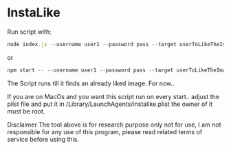 # InstaLike


Run script with: 
```javascript
node index.js --username user1 --password pass --target userToLikeTheImagesOf --speed 40
```
or 
```javascript
npm start -- --username user1 --password pass --target userToLikeTheImagesOf --speed 40
```

The Script runs till it finds an already liked image. For now..

If you are on MacOs and you want this script run on every start.. adjust the plist file
and put it in /Library/LaunchAgents/instalike.plist the owner of it must be root.



Disclaimer
The tool above is for research purpose only not for use, I am not responsible for any use of this program, please read related terms of service before using this.
